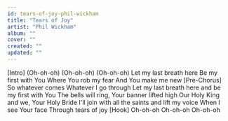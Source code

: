 ```yaml
---
id: tears-of-joy-phil-wickham
title: "Tears of Joy"
artist: "Phil Wickham"
album: ""
cover: ""
created: ""
updated: ""
---
```


[Intro]
(Oh-oh-oh)
(Oh-oh-oh)
(Oh-oh-oh)
Let my last breath here
Be my first with You
Where You rob my fear
And You make me new
[Pre-Chorus]
So whatever comes
Whatever I go through
Let my last breath here and be my first with You
The bells will ring, Your banner lifted high
Our Holy King and we, Your Holy Bride
I'll join with all the saints and lift my voice
When I see Your face
Through tears of joy
[Hook]
Oh-oh-oh
Oh-oh-oh
Oh-oh-oh
